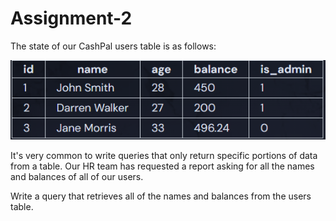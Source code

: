 <h1><strong>Assignment-2</strong></h1>
<p>The state of our CashPal users table is as follows:</p>
<img src="image.png"/>
<p>It's very common to write queries that only return specific portions of data from a table. Our HR team has requested a report asking for all the names and balances of all of our users.

Write a query that retrieves all of the names and balances from the users table.</p>